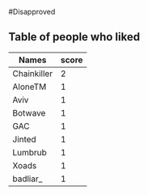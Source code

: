 #Disapproved
## Table of people who liked
Names | score
--- | ---
Chainkiller | 2
AloneTM | 1
Aviv | 1
Botwave | 1
GAC | 1
Jinted | 1
Lumbrub | 1
Xoads | 1
badliar_ | 1
